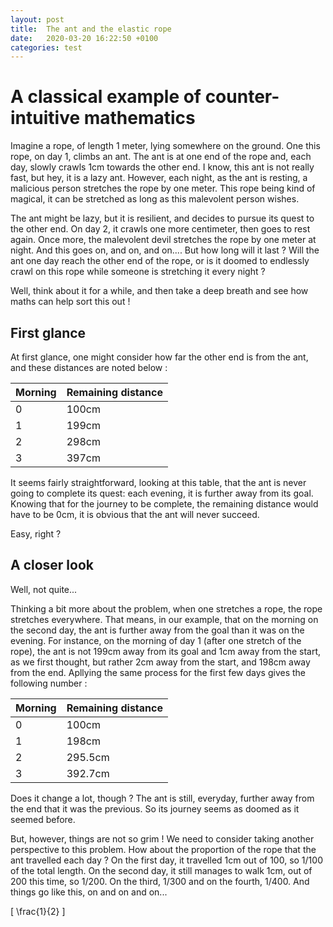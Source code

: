 ```yaml
---
layout: post
title:  The ant and the elastic rope
date:   2020-03-20 16:22:50 +0100
categories: test
---
```


A classical example of counter-intuitive mathematics
============

Imagine a rope, of length 1 meter, lying somewhere on the ground. One this rope, on day 1, climbs an ant. The ant is at one end of the rope and, each day, slowly crawls 1cm towards the other end. I know, this ant is not really fast, but hey, it is a lazy ant. However, each night, as the ant is resting, a malicious person stretches the rope by one meter. This rope being kind of magical, it can be stretched as long as this malevolent person wishes.

The ant might be lazy, but it is resilient, and decides to pursue its quest to the other end. On day 2, it crawls one more centimeter, then goes to rest again. Once more,  the malevolent devil stretches the rope by one meter at night. And this goes on, and on, and on.... But how long will it last ? Will the ant one day reach the other end of the rope, or is it doomed to endlessly crawl on this rope while someone is stretching it every night ?

Well, think about it for a while, and then take a deep breath and see how maths can help sort this out !

First glance 
------------

At first glance, one might consider how far the other end is from the ant, and these distances are noted below :

|Morning | Remaining distance|
|:-------|:------------------|
|   0    |    100cm          |
|   1    |    199cm          |
|   2    |    298cm          |
|   3    |    397cm          |

It seems fairly straightforward, looking at this table, that the ant is never going to complete its quest: each evening, it is further away from its goal. Knowing that for the journey to be complete, the remaining distance would have to be 0cm, it is obvious that the ant will never succeed.

Easy, right ? 

A closer look
--------

Well, not quite...

Thinking a bit more about the problem, when one stretches a rope, the rope stretches everywhere. That means, in our example, that on the morning on the second day, the ant is further away from the goal than it was on the evening.
For instance, on the morning of day 1 (after one stretch of the rope), the ant is not 199cm away from its goal and 1cm away from the start, as we first thought, but rather 2cm away from the start, and 198cm away from the end. Apllying the same process for the first few days gives the following number :

|Morning | Remaining distance|
|:-------|:------------------|
|   0    |    100cm          |
|   1    |    198cm          |
|   2    |    295.5cm        |
|   3    |    392.7cm          |

Does it change a lot, though ? The ant is still, everyday, further away from the end that it was the previous. So its journey seems as doomed as it seemed before.

But, however, things are not so grim ! We need to consider taking another perspective to this problem. How about the proportion of the rope that the ant travelled each day ? On the first day, it travelled 1cm out of 100, so 1/100 of the total length. On the second day, it still manages to walk 1cm, out of 200 this time, so 1/200. On the third, 1/300 and on the fourth, 1/400. And things go like this, on and on and on...

\[
    \frac{1}{2}
\]
